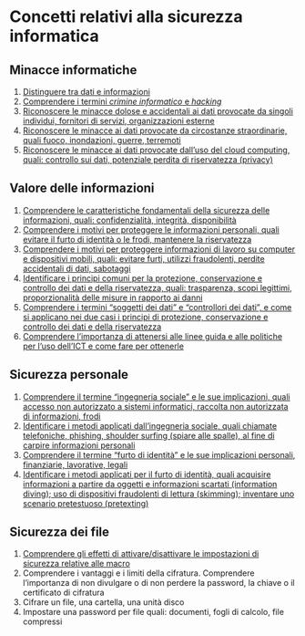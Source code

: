 # Concetti relativi alla sicurezza informatica

## Minacce informatiche

1. [Distinguere tra dati e informazioni](1.1.1.%20dati%20e%20informazioni.md)
1. [Comprendere i termini _crimine informatico_ e _hacking_](1.1.2.%20crimine%20informatico%20e%20hacking.md)
1. [Riconoscere le minacce dolose e accidentali ai dati provocate da singoli individui, fornitori di servizi, organizzazioni esterne](1.1.3.%20minacce%20dolose.md)
1. [Riconoscere le minacce ai dati provocate da circostanze straordinarie, quali fuoco, inondazioni, guerre, terremoti](1.1.4.%20circostanze%20straordinarie.md)
1. [Riconoscere le minacce ai dati provocate dall’uso del cloud computing, quali: controllo sui dati, potenziale perdita di riservatezza (privacy)](1.1.5.%20cloud%20è%20bello%20ma.md)

## Valore delle informazioni

1. [Comprendere le caratteristiche fondamentali della sicurezza delle informazioni, quali: confidenzialità, integrità, disponibilità](1.2.1.%20CID.md)
1. [Comprendere i motivi per proteggere le informazioni personali, quali evitare il furto di identità o le frodi, mantenere la riservatezza](1.2.2.%20furto-identità.md)
1. [Comprendere i motivi per proteggere informazioni di lavoro su computer e dispositivi mobili, quali: evitare furti, utilizzi fraudolenti, perdite accidentali di dati, sabotaggi](1.2.3.%20informazioni-di-lavoro.md)
1. [Identificare i principi comuni per la protezione, conservazione e controllo dei dati e della riservatezza, quali: trasparenza, scopi legittimi, proporzionalità delle misure in rapporto ai danni](1.2.4.%20protezione-dati-riservatezza.md)
1. [Comprendere i termini “soggetti dei dati” e “controllori dei dati”, e come si applicano nei due casi i principi di protezione, conservazione e controllo dei dati e della riservatezza](1.2.5.%20soggetto-controllori.md)
1. [Comprendere l’importanza di attenersi alle linee guida e alle politiche per l’uso dell’ICT e come fare per ottenerle](1.2.6.%20linee-guida.md)

## Sicurezza personale

1. [Comprendere il termine “ingegneria sociale” e le sue implicazioni, quali accesso non autorizzato a sistemi informatici, raccolta non autorizzata di informazioni, frodi](1.3.1.%20ingegneria-sociale.md)
1. [Identificare i metodi applicati dall’ingegneria sociale, quali chiamate telefoniche, phishing, shoulder surfing (spiare alle spalle), al fine di carpire informazioni personali](1.3.2.%20metodi-ingegneria-sociale.md)
1. [Comprendere il termine “furto di identità” e le sue implicazioni personali, finanziarie, lavorative, legali](1.3.3.%20furto-identità.md)
1. [Identificare i metodi applicati per il furto di identità, quali acquisire informazioni a partire da oggetti e informazioni scartati (information diving); uso di dispositivi fraudolenti di lettura (skimming); inventare uno scenario pretestuoso (pretexting)](1.3.4.%20metodi-furto-dentità.md)

## Sicurezza dei file

1. [Comprendere gli effetti di attivare/disattivare le impostazioni di sicurezza relative alle macro](1.4.1.%20impostazioni%20di%20sicurezza%20relative%20alle%20macro.md)
1. Comprendere i vantaggi e i limiti della cifratura. Comprendere l’importanza di non divulgare o di non perdere la password, la chiave o il certificato di cifratura
1. Cifrare un file, una cartella, una unità disco
1. Impostare una password per file quali: documenti, fogli di calcolo, file compressi
